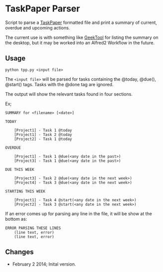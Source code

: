 # TaskPaper Parser

Script to parse a [TaskPaper](http://www.hogbaysoftware.com/products/taskpaper) formatted file and print a summary of current, overdue and upcoming actions.

The current use is with something like [GeekTool](http://projects.tynsoe.org/en/geektool/) for listing the summary on the desktop, but it may be worked into an Alfred2 Workflow in the future.

## Usage

`python tpp.py <input file>`

The `<input file>` will be parsed for tasks containing the @today, @due(<date>), @start(<date>) tags.  Tasks with the @done tag are ignored.

The output will show the relevant tasks found in four sections.

Ex;

```
SUMMARY for <filename> [<date>]

TODAY
    
    [Project1] - Task 1 @today
    [Project1] - Task 2 @today
    [Project2] - Task 1 @today

OVERDUE

    [Project1] - Task 1 @due(<any date in the past>)
    [Project3] - Task 1 @due(<any date in the past>)

DUE THIS WEEK

    [Project3] - Task 2 @due(<any date in the next week>)
    [Project4] - Task 3 @due(<any date in the next week>)

STARTING THIS WEEK

    [Project1] - Task 4 @start(<any date in the next week>)
    [Project2] - Task 3 @start(<any date in the next week>)
```

If an error comes up for parsing any line in the file, it will be show at the bottom as:

```
ERROR PARSING THESE LINES
    (line text, error)
    (line text, error)
```

## Changes

* February 2 2014; Inital version.